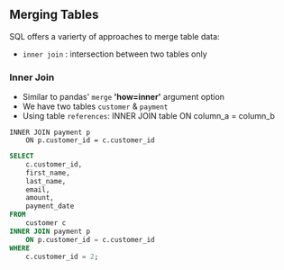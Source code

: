 
## Merging Tables
SQL offers a varierty of approaches to merge table data:

- <code>inner join</code> : intersection between two tables only

### Inner Join

- Similar to pandas' <code>merge</code> **'how=inner'** argument option
- We have two tables <code>customer</code> & <code>payment</code>
- Using table <code>references</code>: INNER JOIN table ON column_a = column_b 

```
INNER JOIN payment p 
    ON p.customer_id = c.customer_id
```

```sql
SELECT
	c.customer_id,
	first_name,
	last_name,
	email,
	amount,
	payment_date
FROM
	customer c
INNER JOIN payment p 
    ON p.customer_id = c.customer_id
WHERE
    c.customer_id = 2;
```


